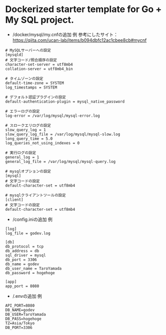 # Dockerized starter template for Go + My SQL project.

- /docker/mysql/my.cnfの追加
例
参考にしたサイト：https://qiita.com/ucan-lab/items/b094dbfc12ac1cbee8cb#mycnf
```
# MySQLサーバーへの設定
[mysqld]
# 文字コード/照合順序の設定
character-set-server = utf8mb4
collation-server = utf8mb4_bin

# タイムゾーンの設定
default-time-zone = SYSTEM
log_timestamps = SYSTEM

# デフォルト認証プラグインの設定
default-authentication-plugin = mysql_native_password

# エラーログの設定
log-error = /var/log/mysql/mysql-error.log

# スロークエリログの設定
slow_query_log = 1
slow_query_log_file = /var/log/mysql/mysql-slow.log
long_query_time = 5.0
log_queries_not_using_indexes = 0

# 実行ログの設定
general_log = 1
general_log_file = /var/log/mysql/mysql-query.log

# mysqlオプションの設定
[mysql]
# 文字コードの設定
default-character-set = utf8mb4

# mysqlクライアントツールの設定
[client]
# 文字コードの設定
default-character-set = utf8mb4
```
- /config.iniの追加
例
```
[log]
log_file = godev.log

[db]
db_protocol = tcp
db_address = db
sql_driver = mysql
db_port = 3306
db_name = godev
db_user_name = TaroYamada
db_password = hogehoge

[app]
app_port = 8080
```
- /.envの追加
例
```
API_PORT=8080
DB_NAME=godev
DB_USER=TaroYamada
DB_PASS=hogehoge
TZ=Asia/Tokyo
DB_PORT=3306
```